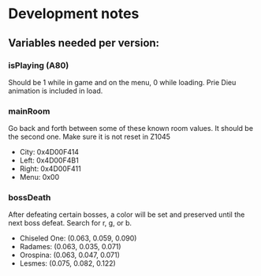# Development notes

## Variables needed per version:

### isPlaying (A80)
Should be 1 while in game and on the menu, 0 while loading.  Prie Dieu animation is included in load.

### mainRoom
Go back and forth between some of these known room values. It should be the second one.  Make sure it is not reset in Z1045
- City: 0x4D00F414
- Left: 0x4D00F4B1
- Right: 0x4D00F411
- Menu: 0x00

### bossDeath
After defeating certain bosses, a color will be set and preserved until the next boss defeat.  Search for r, g, or b.
- Chiseled One: (0.063, 0.059, 0.090)
- Radames: (0.063, 0.035, 0.071)
- Orospina: (0.063, 0.047, 0.071)
- Lesmes: (0.075, 0.082, 0.122)